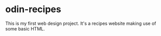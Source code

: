 # odin-recipes
This is my first web design project. It's a recipes website making use of some basic HTML.